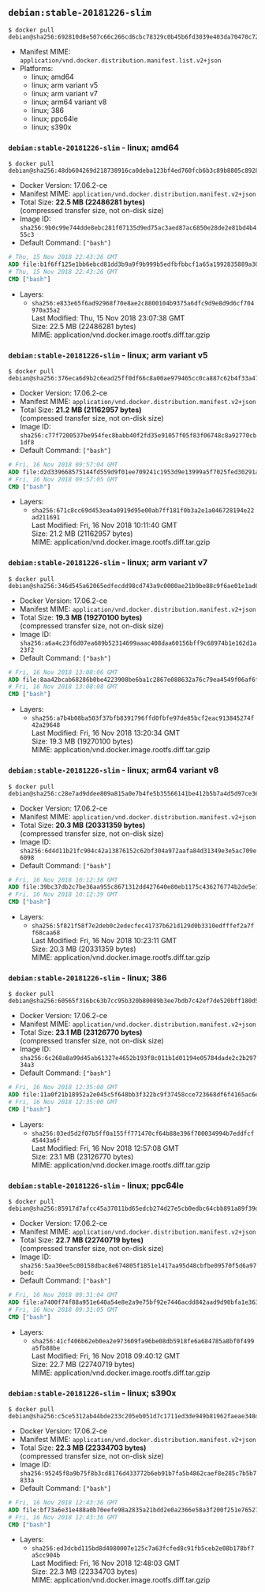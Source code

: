 ## `debian:stable-20181226-slim`

```console
$ docker pull debian@sha256:692810d8e507c66c266cd6cbc78329c0b45b6fd3039e403da70470c72427f005
```

-	Manifest MIME: `application/vnd.docker.distribution.manifest.list.v2+json`
-	Platforms:
	-	linux; amd64
	-	linux; arm variant v5
	-	linux; arm variant v7
	-	linux; arm64 variant v8
	-	linux; 386
	-	linux; ppc64le
	-	linux; s390x

### `debian:stable-20181226-slim` - linux; amd64

```console
$ docker pull debian@sha256:48db604269d218738916ca0deba123bf4ed760fcb6b3c89b8805c89280232ba6
```

-	Docker Version: 17.06.2-ce
-	Manifest MIME: `application/vnd.docker.distribution.manifest.v2+json`
-	Total Size: **22.5 MB (22486281 bytes)**  
	(compressed transfer size, not on-disk size)
-	Image ID: `sha256:9b0c99e744dde8ebc281f07135d9ed75ac3aed87ac6850e28de2e81bd4b455c3`
-	Default Command: `["bash"]`

```dockerfile
# Thu, 15 Nov 2018 22:43:26 GMT
ADD file:b1f6ff125e1bb6ebcd81dd3b9a9f9b999b5edfbfbbcf1a65a1992835889a30d8 in / 
# Thu, 15 Nov 2018 22:43:26 GMT
CMD ["bash"]
```

-	Layers:
	-	`sha256:e833e65f6ad92968f70e8ae2c8800104b9375a6dfc9d9e8d9d6cf704970a35a2`  
		Last Modified: Thu, 15 Nov 2018 23:07:38 GMT  
		Size: 22.5 MB (22486281 bytes)  
		MIME: application/vnd.docker.image.rootfs.diff.tar.gzip

### `debian:stable-20181226-slim` - linux; arm variant v5

```console
$ docker pull debian@sha256:376eca6d9b2c6ead25ff0df66c8a00ae979465cc0ca887c62b4f33a479982137
```

-	Docker Version: 17.06.2-ce
-	Manifest MIME: `application/vnd.docker.distribution.manifest.v2+json`
-	Total Size: **21.2 MB (21162957 bytes)**  
	(compressed transfer size, not on-disk size)
-	Image ID: `sha256:c77f7200537be954fec8babb40f2fd35e91057f05f83f06748c8a92770cb1df8`
-	Default Command: `["bash"]`

```dockerfile
# Fri, 16 Nov 2018 09:57:04 GMT
ADD file:d2d339668575144fd559d9f01ee709241c1953d9e13999a5f7025fed30291af7 in / 
# Fri, 16 Nov 2018 09:57:05 GMT
CMD ["bash"]
```

-	Layers:
	-	`sha256:671c8cc69d453ea4a0919d95e00ab7ff181f0b3a2e1a046728194e22ad211691`  
		Last Modified: Fri, 16 Nov 2018 10:11:40 GMT  
		Size: 21.2 MB (21162957 bytes)  
		MIME: application/vnd.docker.image.rootfs.diff.tar.gzip

### `debian:stable-20181226-slim` - linux; arm variant v7

```console
$ docker pull debian@sha256:346d545a62065edfecdd98cd743a9c0000ae21b9be88c9f6ae01e1ad680e7bbd
```

-	Docker Version: 17.06.2-ce
-	Manifest MIME: `application/vnd.docker.distribution.manifest.v2+json`
-	Total Size: **19.3 MB (19270100 bytes)**  
	(compressed transfer size, not on-disk size)
-	Image ID: `sha256:a6a4c23f6d07ea689b52314699aaac408daa60156bff9c68974b1e162d1a23f2`
-	Default Command: `["bash"]`

```dockerfile
# Fri, 16 Nov 2018 13:08:06 GMT
ADD file:8aa42bcab68286b0be4223908be6ba1c2867e088632a76c79ea4549f06af6f00 in / 
# Fri, 16 Nov 2018 13:08:08 GMT
CMD ["bash"]
```

-	Layers:
	-	`sha256:a7b4b08ba503f37bfb8391796ffd0fbfe97de85bcf2eac913845274f42a29648`  
		Last Modified: Fri, 16 Nov 2018 13:20:34 GMT  
		Size: 19.3 MB (19270100 bytes)  
		MIME: application/vnd.docker.image.rootfs.diff.tar.gzip

### `debian:stable-20181226-slim` - linux; arm64 variant v8

```console
$ docker pull debian@sha256:c28e7ad9ddee809a815a0e7b4fe5b35566141be412b5b7a4d5d97ce36690cf45
```

-	Docker Version: 17.06.2-ce
-	Manifest MIME: `application/vnd.docker.distribution.manifest.v2+json`
-	Total Size: **20.3 MB (20331359 bytes)**  
	(compressed transfer size, not on-disk size)
-	Image ID: `sha256:6d4d11b21fc904c42a13876152c62bf304a972aafa84d31349e3e5ac709e6098`
-	Default Command: `["bash"]`

```dockerfile
# Fri, 16 Nov 2018 10:12:38 GMT
ADD file:39bc37db2c7be36aa955c8671312dd427640e80eb1175c436276774b2de5e16e in / 
# Fri, 16 Nov 2018 10:12:39 GMT
CMD ["bash"]
```

-	Layers:
	-	`sha256:5f821f58f7e2deb0c2edecfec41737b621d129d0b3310edfffef2a7ff68caa68`  
		Last Modified: Fri, 16 Nov 2018 10:23:11 GMT  
		Size: 20.3 MB (20331359 bytes)  
		MIME: application/vnd.docker.image.rootfs.diff.tar.gzip

### `debian:stable-20181226-slim` - linux; 386

```console
$ docker pull debian@sha256:60565f316bc63b7cc95b320b80089b3ee7bdb7c42ef7de520bff180d532bc0d2
```

-	Docker Version: 17.06.2-ce
-	Manifest MIME: `application/vnd.docker.distribution.manifest.v2+json`
-	Total Size: **23.1 MB (23126770 bytes)**  
	(compressed transfer size, not on-disk size)
-	Image ID: `sha256:6c268a8a99d45ab61327e4652b193f8c011b1d01194e05784dade2c2b29734a3`
-	Default Command: `["bash"]`

```dockerfile
# Fri, 16 Nov 2018 12:35:00 GMT
ADD file:11a0f21b18952a2e045c5f648bb3f322bc9f37458cce723668df6f4165ac6ec2 in / 
# Fri, 16 Nov 2018 12:35:00 GMT
CMD ["bash"]
```

-	Layers:
	-	`sha256:03ed5d2f07b5ff0a155ff771470cf64b88e396f700034994b7eddfcf45443a6f`  
		Last Modified: Fri, 16 Nov 2018 12:57:08 GMT  
		Size: 23.1 MB (23126770 bytes)  
		MIME: application/vnd.docker.image.rootfs.diff.tar.gzip

### `debian:stable-20181226-slim` - linux; ppc64le

```console
$ docker pull debian@sha256:85917d7afcc45a37011bd65edcb274d27e5cb0edbc64cbb891a89f39def353ba
```

-	Docker Version: 17.06.2-ce
-	Manifest MIME: `application/vnd.docker.distribution.manifest.v2+json`
-	Total Size: **22.7 MB (22740719 bytes)**  
	(compressed transfer size, not on-disk size)
-	Image ID: `sha256:5aa30ee5c00158dbac8e674805f1851e1417aa95d48cbfbe09570f5d6a97bedc`
-	Default Command: `["bash"]`

```dockerfile
# Fri, 16 Nov 2018 09:31:04 GMT
ADD file:a7400f74f88a951e640a54e8e2a9e75bf92e7446acdd842aad9d90bfa1e363b4 in / 
# Fri, 16 Nov 2018 09:31:05 GMT
CMD ["bash"]
```

-	Layers:
	-	`sha256:41cf406b62eb0ea2e973609fa96be08db5918fe6a684785a8bf0f499a5fb88be`  
		Last Modified: Fri, 16 Nov 2018 09:40:12 GMT  
		Size: 22.7 MB (22740719 bytes)  
		MIME: application/vnd.docker.image.rootfs.diff.tar.gzip

### `debian:stable-20181226-slim` - linux; s390x

```console
$ docker pull debian@sha256:c5ce5312ab44bde233c205eb051d7c1711ed3de949b81962faeae348dbf5e2ca
```

-	Docker Version: 17.06.2-ce
-	Manifest MIME: `application/vnd.docker.distribution.manifest.v2+json`
-	Total Size: **22.3 MB (22334703 bytes)**  
	(compressed transfer size, not on-disk size)
-	Image ID: `sha256:95245f8a9b75f8b3cd8176d433772b6eb91b7fa5b4862caef8e285c7b5b7833a`
-	Default Command: `["bash"]`

```dockerfile
# Fri, 16 Nov 2018 12:43:36 GMT
ADD file:bf73a6e31e488a0b70eefe98a2835a21bdd2e0a2366e58a3f200f251e7652766 in / 
# Fri, 16 Nov 2018 12:43:36 GMT
CMD ["bash"]
```

-	Layers:
	-	`sha256:ed3dcbd115bd8d4080007e125c7a63fcfed8c91fb5ceb2e08b178bf7a5cc904b`  
		Last Modified: Fri, 16 Nov 2018 12:48:03 GMT  
		Size: 22.3 MB (22334703 bytes)  
		MIME: application/vnd.docker.image.rootfs.diff.tar.gzip
